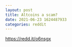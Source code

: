 ```yaml
--- 
layout: post 
title: Altcoins a scam? 
date: 2021-06-23 1624487933 
categories: reddit 
--- 
```

https://redd.it/o6nsgx